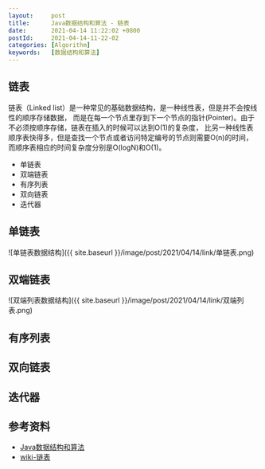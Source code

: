 ```yaml
---
layout:     post
title:      Java数据结构和算法 - 链表
date:       2021-04-14 11:22:02 +0800
postId:     2021-04-14-11-22-02
categories: [Algorithm]
keywords:   [数据结构和算法]
---
```


## 链表

链表（Linked list）是一种常见的基础数据结构，是一种线性表，但是并不会按线性的顺序存储数据，
而是在每一个节点里存到下一个节点的指针(Pointer)。由于不必须按顺序存储，链表在插入的时候可以达到O(1)的复杂度，
比另一种线性表顺序表快得多，但是查找一个节点或者访问特定编号的节点则需要O(n)的时间，而顺序表相应的时间复杂度分别是O(logN)和O(1)。

* 单链表
* 双端链表
* 有序列表
* 双向链表
* 迭代器

## 单链表
![单链表数据结构]({{ site.baseurl }}/image/post/2021/04/14/link/单链表.png)
## 双端链表
![双端列表数据结构]({{ site.baseurl }}/image/post/2021/04/14/link/双端列表.png)
## 有序列表
## 双向链表
## 迭代器

## 参考资料
* [Java数据结构和算法](https://book.douban.com/subject/1144007/)
* [wiki-链表](https://zh.wikipedia.org/wiki/链表)
